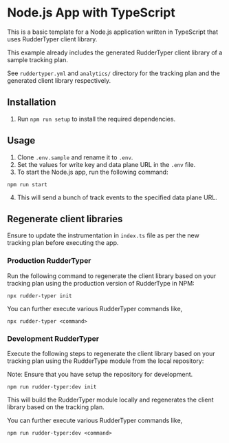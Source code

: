 # Node.js App with TypeScript

This is a basic template for a Node.js application written in TypeScript that uses RudderTyper client library.

This example already includes the generated RudderTyper client library of a sample tracking plan.

See `ruddertyper.yml` and `analytics/` directory for the tracking plan and the generated client library respectively.

## Installation

1. Run `npm run setup` to install the required dependencies.

## Usage

1. Clone `.env.sample` and rename it to `.env`.
2. Set the values for write key and data plane URL in the `.env` file.
3. To start the Node.js app, run the following command:

```
npm run start
```

4. This will send a bunch of track events to the specified data plane URL.

## Regenerate client libraries

Ensure to update the instrumentation in `index.ts` file as per the new tracking plan before executing the app.

### Production RudderTyper

Run the following command to regenerate the client library based on your tracking plan using the production version of RudderType in NPM:

```
npx rudder-typer init
```

You can further execute various RudderTyper commands like,

```
npx rudder-typer <command>
```

### Development RudderTyper

Execute the following steps to regenerate the client library based on your tracking plan using the RudderType module from the local repository:

Note: Ensure that you have setup the repository for development.

```
npm run rudder-typer:dev init
```

This will build the RudderTyper module locally and regenerates the client library based on the tracking plan.

You can further execute various RudderTyper commands like,

```
npm run rudder-typer:dev <command>
```
